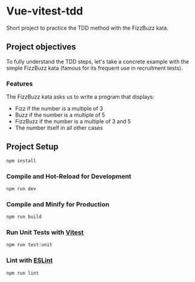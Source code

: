 # Vue-vitest-tdd

Short project to practice the TDD method with the FizzBuzz kata.

## Project objectives

To fully understand the TDD steps, let's take a concrete example with the simple FizzBuzz kata (famous for its frequent use in recruitment tests).

### Features

The FizzBuzz kata asks us to write a program that displays:
- Fizz if the number is a multiple of 3
- Buzz if the number is a multiple of 5
- FizzBuzz if the number is a multiple of 3 and 5
- The number itself in all other cases

## Project Setup

```sh
npm install
```

### Compile and Hot-Reload for Development

```sh
npm run dev
```

### Compile and Minify for Production

```sh
npm run build
```

### Run Unit Tests with [Vitest](https://vitest.dev/)

```sh
npm run test:unit
```

### Lint with [ESLint](https://eslint.org/)

```sh
npm run lint
```
